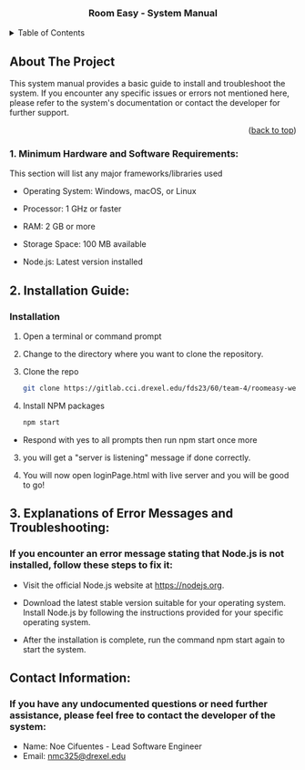 <a name="readme-top"></a>
<!--
*** Thanks for using RoomEASY! Follow this readme to learn more about it!
-->




<!-- PROJECT LOGO -->
<br />
<div align="center">


  <h3 align="center">Room Easy - System Manual</h3>

</div>



<!-- TABLE OF CONTENTS -->
<details>
  <summary>Table of Contents</summary>
  <ol>
    <li>
      <a href="#about-the-project">About The Project</a>
      <ul>
        <li><a href="#built-with">Built With</a></li>
      </ul>
    </li>
    <li>
      <a href="#getting-started">Getting Started</a>
      <ul>
        <li><a href="#prerequisites">Prerequisites</a></li>
        <li><a href="#installation">Installation</a></li>
      </ul>
    </li>
    <li><a href="#acknowledgments">Acknowledgments</a></li>
  </ol>
</details>



<!-- ABOUT THE PROJECT -->
## About The Project


This system manual provides a basic guide to install and troubleshoot the system. If you encounter any specific issues or errors not mentioned here, please refer to the system's documentation or contact the developer for further support.




<p align="right">(<a href="#readme-top">back to top</a>)</p>



### 1. Minimum Hardware and Software Requirements:

This section will list any major frameworks/libraries used

* Operating System: Windows, macOS, or Linux

* Processor: 1 GHz or faster

* RAM: 2 GB or more

* Storage Space: 100 MB available

* Node.js: Latest version installed







<!-- GETTING STARTED -->
## 2. Installation Guide:

### Installation

1. Open a terminal or command prompt

2. Change to the directory where you want to clone the repository.

2. Clone the repo
   ```sh
   git clone https://gitlab.cci.drexel.edu/fds23/60/team-4/roomeasy-website.git
   ```
3. Install NPM packages
   ```sh
   npm start
   ```
* Respond with yes to all prompts then run npm start once more

 3. you will get a "server is listening" message if done correctly.

 4. You will now open loginPage.html with live server and you will be good to go!




## 3. Explanations of Error Messages and Troubleshooting:

### If you encounter an error message stating that Node.js is not installed, follow these steps to fix it:

* Visit the official Node.js website at https://nodejs.org.

* Download the latest stable version suitable for your operating system.
Install Node.js by following the instructions provided for your specific operating system.

* After the installation is complete, run the command npm start again to start the system.


## Contact Information:

### If you have any undocumented questions or need further assistance, please feel free to contact the developer of the system:

* Name: Noe Cifuentes - Lead Software Engineer
* Email: nmc325@drexel.edu


